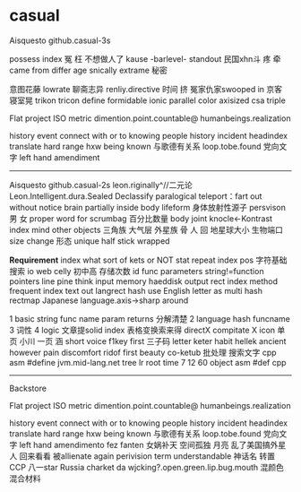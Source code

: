 # casual

Aisquesto github.casual-3s

possess index
    冤 枉 不想做人了
    kause -barlevel- standout 
    民国xhn斗 疼 牵 came from differ age snically
    extrame 秘密

   意图花藤 lowrate 聊斋志异 renliy.directive
 时间 挤 冤家仇家swooped in 京客 寝室晃
trikon tricon define formidable ionic
   parallel color axisized csa triple

Flat project ISO metric dimention.point.countable@ humanbeings.realization

history event connect with or to knowing people
history incident headindex translate
hard
     range 
     hxw 
     being known
    与歌德有关系
loop.tobe.found
党向文字 left hand amendiment

********************
Aisquesto github.casual-2s
leon.riginally^//二元论
Leon.Intelligent.dura.Sealed Declassify
paralogical
teleport：fart out without notice brain partially inside body lifeform
身体放射性源子
persvison
     男 女 proper word for scrumbag
     百分比数量
body joint knocle<-Kontrast index 
  mind  other objects
三角族 大气层 外星族
骨 人 回
地星球大小 生物端口 size change
形态 unique half stick wrapped

********************Requirement********************
index what sort of kets or NOT
stat repeat
 index pos
字符基础
搜索 io web
celly 初中高 存储次数
id func parameters string!=function pointers
line pine think
input
   memory
   haeddisk 
output
rect index method
frequent index text out
langrect hash use English letter as multi hash rectmap
Japanese language.axis->sharp around

1 basic string func name param returns
 分解清楚
2 language hash funcname
3 词性
4 logic
文章提solid index
  表格变换索来得
directX compitate X icon
单页 小川 一页 涵 short voice f1key first
三子码
letter keter habit hellek ancient 
however pain discomfort ridof first
beauty co-ketub
批处理 搜索文字
cpp asm #define
jvm.mid-lang.net tree lr root time 7 12 60 object
asm #def cpp

***
Backstore

Flat project ISO metric dimention.point.countable@ humanbeings.realization

history event connect with or to knowing people
history incident headindex translate
hard
     range 
     hxw 
     being known
    与歌德有关系
loop.tobe.found
党向文字 left hand amendimento
fez fanten
女娲补天 空间孤独 月亮 乱了美国搞外星人 回来看看 被allienate again
perivision term understandable 
神话名 转置
CCP 八一star Russia  charket da
wjcking?.open.green.lip.bug.mouth
混颜色 混合材料